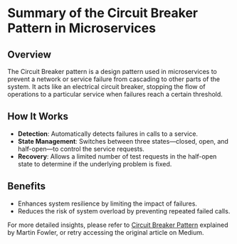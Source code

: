 # Summary of the Circuit Breaker Pattern in Microservices

## Overview
The Circuit Breaker pattern is a design pattern used in microservices to prevent a network or service failure from cascading to other parts of the system. It acts like an electrical circuit breaker, stopping the flow of operations to a particular service when failures reach a certain threshold.

## How It Works
- **Detection**: Automatically detects failures in calls to a service.
- **State Management**: Switches between three states—closed, open, and half-open—to control the service requests.
- **Recovery**: Allows a limited number of test requests in the half-open state to determine if the underlying problem is fixed.

## Benefits
- Enhances system resilience by limiting the impact of failures.
- Reduces the risk of system overload by preventing repeated failed calls.

For more detailed insights, please refer to [Circuit Breaker Pattern](https://martinfowler.com/bliki/CircuitBreaker.html) explained by Martin Fowler, or retry accessing the original article on Medium.
